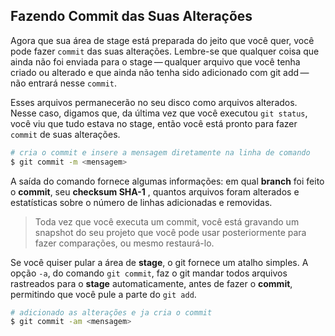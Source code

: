 ## Fazendo Commit das Suas Alterações

Agora que sua área de stage está preparada do jeito que você quer, você pode fazer `commit` das suas alterações. Lembre-se que qualquer coisa que ainda não foi enviada para o stage — qualquer arquivo que você tenha criado ou alterado e que ainda não tenha sido adicionado com git add — não entrará nesse `commit`.

Esses arquivos permanecerão no seu disco como arquivos alterados. Nesse caso, digamos que, da última vez que você executou `git status`, você viu que tudo estava no stage, então você está pronto para fazer `commit` de suas alterações.

```bash
# cria o commit e insere a mensagem diretamente na linha de comando
$ git commit -m <mensagem>
```

A saída do comando fornece algumas informações: em qual **branch** foi feito o **commit**, seu **checksum SHA-1** , quantos arquivos foram alterados e estatísticas sobre o número de linhas adicionadas e removidas.

> Toda vez que você executa um commit, você está gravando um snapshot do seu projeto que você pode usar posteriormente para fazer comparações, ou mesmo restaurá-lo.

Se você quiser pular a área de **stage**, o git fornece um atalho simples. A opção `-a`, do comando `git commit`, faz o git mandar todos arquivos rastreados para o **stage** automaticamente, antes de fazer o **commit**, permitindo que você pule a parte do `git add`.

```bash
# adicionado as alterações e ja cria o commit
$ git commit -am <mensagem>
```
